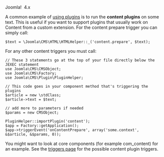 <!-- Filename: J4.x:Triggering_content_plugins_in_your_extension / Display title: Triggering content plugins in your extension -->

Joomla!  4.x

A common example of [using
plugins](https://docs.joomla.org/Supporting_plugins_in_your_component "Special:MyLanguage/Supporting plugins in your component")
is to run the **content plugins** on some text. This is useful if you
want to support plugins that usually work on Content from a custom
extension. For the content prepare trigger you can simply call:

    $text = \Joomla\CMS\HTML\HTMLHelper::_('content.prepare', $text);

For any other content triggers you must call:

    // These 3 statements go at the top of your file directly below the JEXEC statement
    use Joomla\CMS\CMSObject;
    use Joomla\CMS\Factory;
    use Joomla\CMS\Plugin\PluginHelper;

    // This code goes in your component method that's triggering the plugins
    $article = new \stdClass;
    $article->text = $text;

    // add more to parameters if needed
    $params = new CMSObject;

    PluginHelper::importPlugin('content');
    $app = Factory::getApplication();
    $app->triggerEvent('onContentPrepare', array('some.context', &$article, &$params, 0));

You might want to look at core components (for example com_content) for
an example. See the [triggers
page](https://docs.joomla.org/Plugin/Events "Special:MyLanguage/Plugin/Events")
for the possible content plugin triggers.
